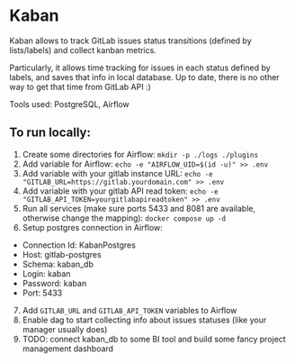 # Kaban
Kaban allows to track GitLab issues status transitions (defined by lists/labels) and collect kanban metrics.

Particularly, it allows time tracking for issues in each status defined by labels, and saves that info in local database. Up to date, there is no other way to get that time from GitLab API :)

Tools used: PostgreSQL, Airflow

## To run locally:
1. Create some directories for Airflow: `mkdir -p ./logs ./plugins`
2. Add variable for Airflow: `echo -e "AIRFLOW_UID=$(id -u)" >> .env`
3. Add variable with your gitlab instance URL: `echo -e "GITLAB_URL=https://gitlab.yourdomain.com" >> .env`
4. Add variable with your gitlab API read token: `echo -e "GITLAB_API_TOKEN=yourgitlabapireadtoken" >> .env`
5. Run all services (make sure ports 5433 and 8081 are available, otherwise change the mapping): `docker compose up -d`
6. Setup postgres connection in Airflow:
- Connection Id: KabanPostgres
- Host: gitlab-postgres
- Schema: kaban_db
- Login: kaban
- Password: kaban
- Port: 5433
7. Add `GITLAB_URL` and `GITLAB_API_TOKEN` variables to Airflow
8. Enable dag to start collecting info about issues statuses (like your manager usually does)
9. TODO: connect kaban_db to some BI tool and build some fancy project management dashboard 
